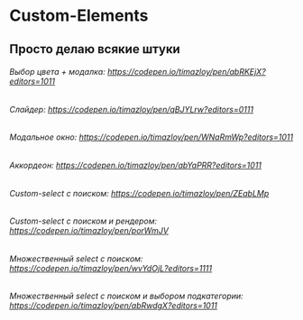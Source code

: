 # Custom-Elements
## Просто делаю всякие штуки
###### Выбор цвета + модалка: https://codepen.io/timazloy/pen/abRKEjX?editors=1011
###### Слайдер: https://codepen.io/timazloy/pen/qBJYLrw?editors=0111
###### Модальное окно: https://codepen.io/timazloy/pen/WNaRmWp?editors=1011
###### Аккордеон: https://codepen.io/timazloy/pen/abYaPRR?editors=1011
###### Custom-select с поиском: https://codepen.io/timazloy/pen/ZEabLMp
###### Custom-select с поиском и рендером: https://codepen.io/timazloy/pen/porWmJV
###### Множественный select с поиском: https://codepen.io/timazloy/pen/wvYdOjL?editors=1111
###### Множественный select с поиском и выбором подкатегории: https://codepen.io/timazloy/pen/abRwdgX?editors=1011 
